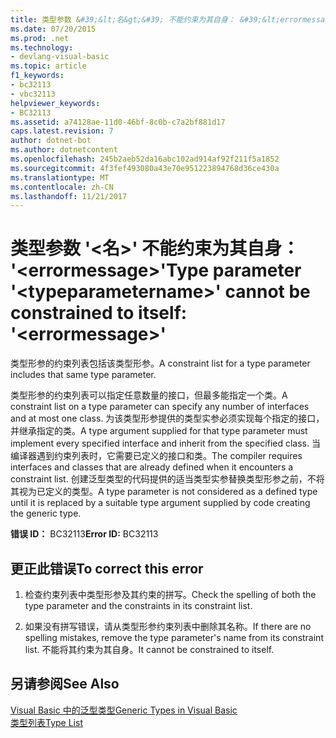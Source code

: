 ```yaml
---
title: 类型参数 &#39;&lt;名&gt;&#39; 不能约束为其自身： &#39;&lt;errormessage&gt;&#39;
ms.date: 07/20/2015
ms.prod: .net
ms.technology:
- devlang-visual-basic
ms.topic: article
f1_keywords:
- bc32113
- vbc32113
helpviewer_keywords:
- BC32113
ms.assetid: a74128ae-11d0-46bf-8c0b-c7a2bf881d17
caps.latest.revision: 7
author: dotnet-bot
ms.author: dotnetcontent
ms.openlocfilehash: 245b2aeb52da16abc102ad914af92f211f5a1852
ms.sourcegitcommit: 4f3fef493080a43e70e951223894768d36ce430a
ms.translationtype: MT
ms.contentlocale: zh-CN
ms.lasthandoff: 11/21/2017
---
```

# <a name="type-parameter-39lttypeparameternamegt39-cannot-be-constrained-to-itself-39lterrormessagegt39"></a><span data-ttu-id="3eb93-102">类型参数 &#39;&lt;名&gt;&#39; 不能约束为其自身： &#39;&lt;errormessage&gt;&#39;</span><span class="sxs-lookup"><span data-stu-id="3eb93-102">Type parameter &#39;&lt;typeparametername&gt;&#39; cannot be constrained to itself: &#39;&lt;errormessage&gt;&#39;</span></span>
<span data-ttu-id="3eb93-103">类型形参的约束列表包括该类型形参。</span><span class="sxs-lookup"><span data-stu-id="3eb93-103">A constraint list for a type parameter includes that same type parameter.</span></span>  
  
 <span data-ttu-id="3eb93-104">类型形参的约束列表可以指定任意数量的接口，但最多能指定一个类。</span><span class="sxs-lookup"><span data-stu-id="3eb93-104">A constraint list on a type parameter can specify any number of interfaces and at most one class.</span></span> <span data-ttu-id="3eb93-105">为该类型形参提供的类型实参必须实现每个指定的接口，并继承指定的类。</span><span class="sxs-lookup"><span data-stu-id="3eb93-105">A type argument supplied for that type parameter must implement every specified interface and inherit from the specified class.</span></span> <span data-ttu-id="3eb93-106">当编译器遇到约束列表时，它需要已定义的接口和类。</span><span class="sxs-lookup"><span data-stu-id="3eb93-106">The compiler requires interfaces and classes that are already defined when it encounters a constraint list.</span></span> <span data-ttu-id="3eb93-107">创建泛型类型的代码提供的适当类型实参替换类型形参之前，不将其视为已定义的类型。</span><span class="sxs-lookup"><span data-stu-id="3eb93-107">A type parameter is not considered as a defined type until it is replaced by a suitable type argument supplied by code creating the generic type.</span></span>  
  
 <span data-ttu-id="3eb93-108">**错误 ID：** BC32113</span><span class="sxs-lookup"><span data-stu-id="3eb93-108">**Error ID:** BC32113</span></span>  
  
## <a name="to-correct-this-error"></a><span data-ttu-id="3eb93-109">更正此错误</span><span class="sxs-lookup"><span data-stu-id="3eb93-109">To correct this error</span></span>  
  
1.  <span data-ttu-id="3eb93-110">检查约束列表中类型形参及其约束的拼写。</span><span class="sxs-lookup"><span data-stu-id="3eb93-110">Check the spelling of both the type parameter and the constraints in its constraint list.</span></span>  
  
2.  <span data-ttu-id="3eb93-111">如果没有拼写错误，请从类型形参约束列表中删除其名称。</span><span class="sxs-lookup"><span data-stu-id="3eb93-111">If there are no spelling mistakes, remove the type parameter's name from its constraint list.</span></span> <span data-ttu-id="3eb93-112">不能将其约束为其自身。</span><span class="sxs-lookup"><span data-stu-id="3eb93-112">It cannot be constrained to itself.</span></span>  
  
## <a name="see-also"></a><span data-ttu-id="3eb93-113">另请参阅</span><span class="sxs-lookup"><span data-stu-id="3eb93-113">See Also</span></span>  
 [<span data-ttu-id="3eb93-114">Visual Basic 中的泛型类型</span><span class="sxs-lookup"><span data-stu-id="3eb93-114">Generic Types in Visual Basic</span></span>](../../visual-basic/programming-guide/language-features/data-types/generic-types.md)  
 [<span data-ttu-id="3eb93-115">类型列表</span><span class="sxs-lookup"><span data-stu-id="3eb93-115">Type List</span></span>](../../visual-basic/language-reference/statements/type-list.md)
